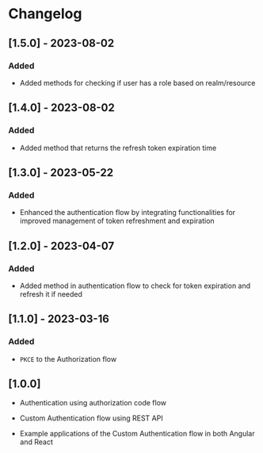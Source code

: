 # Changelog

## [1.5.0] - 2023-08-02
### Added

- Added methods for checking if user has a role based on realm/resource

## [1.4.0] - 2023-08-02
### Added

- Added method that returns the refresh token expiration time


## [1.3.0] - 2023-05-22
### Added

- Enhanced the authentication flow by integrating functionalities for improved management of token refreshment and expiration


## [1.2.0] - 2023-04-07
### Added

- Added method in authentication flow to check for token expiration and refresh it if needed


## [1.1.0] - 2023-03-16
### Added

- `PKCE` to the Authorization flow

## [1.0.0]

- Authentication using authorization code flow

- Custom Authentication flow using REST API

- Example applications of the Custom Authentication flow in both Angular and React
